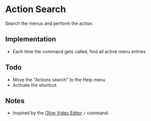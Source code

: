 # Action Search

Search the menus and perform the action.

## Implementation

- Each time the command gets called, find all active menu entries

## Todo

- Move the "Actions search" to the Help menu
- Activate the shortcut.

## Notes

- Inspired by the [Olive Video Editor](https://github.com/olive-editor/olive) `/` command.
